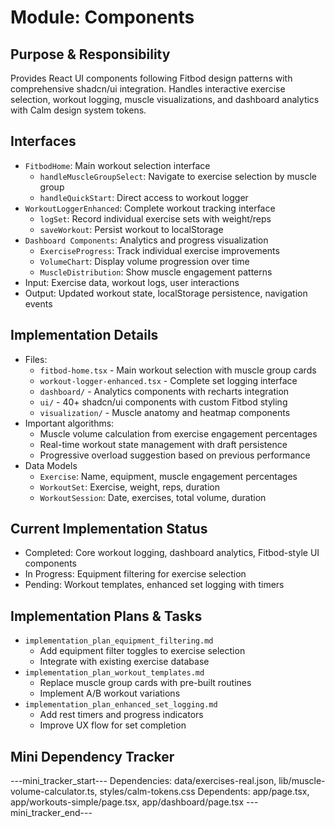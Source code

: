 # Module: Components

## Purpose & Responsibility
Provides React UI components following Fitbod design patterns with comprehensive shadcn/ui integration. Handles interactive exercise selection, workout logging, muscle visualizations, and dashboard analytics with Calm design system tokens.

## Interfaces
* `FitbodHome`: Main workout selection interface
  * `handleMuscleGroupSelect`: Navigate to exercise selection by muscle group
  * `handleQuickStart`: Direct access to workout logger
* `WorkoutLoggerEnhanced`: Complete workout tracking interface
  * `logSet`: Record individual exercise sets with weight/reps
  * `saveWorkout`: Persist workout to localStorage
* `Dashboard Components`: Analytics and progress visualization
  * `ExerciseProgress`: Track individual exercise improvements
  * `VolumeChart`: Display volume progression over time
  * `MuscleDistribution`: Show muscle engagement patterns
* Input: Exercise data, workout logs, user interactions
* Output: Updated workout state, localStorage persistence, navigation events

## Implementation Details
* Files: 
  * `fitbod-home.tsx` - Main workout selection with muscle group cards
  * `workout-logger-enhanced.tsx` - Complete set logging interface
  * `dashboard/` - Analytics components with recharts integration
  * `ui/` - 40+ shadcn/ui components with custom Fitbod styling
  * `visualization/` - Muscle anatomy and heatmap components
* Important algorithms: 
  * Muscle volume calculation from exercise engagement percentages
  * Real-time workout state management with draft persistence
  * Progressive overload suggestion based on previous performance
* Data Models
  * `Exercise`: Name, equipment, muscle engagement percentages
  * `WorkoutSet`: Exercise, weight, reps, duration
  * `WorkoutSession`: Date, exercises, total volume, duration

## Current Implementation Status
* Completed: Core workout logging, dashboard analytics, Fitbod-style UI components
* In Progress: Equipment filtering for exercise selection
* Pending: Workout templates, enhanced set logging with timers

## Implementation Plans & Tasks
* `implementation_plan_equipment_filtering.md`
  * Add equipment filter toggles to exercise selection
  * Integrate with existing exercise database
* `implementation_plan_workout_templates.md`
  * Replace muscle group cards with pre-built routines
  * Implement A/B workout variations
* `implementation_plan_enhanced_set_logging.md`
  * Add rest timers and progress indicators
  * Improve UX flow for set completion

## Mini Dependency Tracker
---mini_tracker_start---
Dependencies: data/exercises-real.json, lib/muscle-volume-calculator.ts, styles/calm-tokens.css
Dependents: app/page.tsx, app/workouts-simple/page.tsx, app/dashboard/page.tsx
---mini_tracker_end---